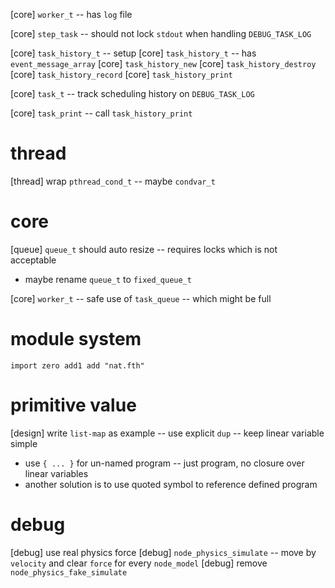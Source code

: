 [core] `worker_t` -- has `log` file

[core] `step_task` -- should not lock `stdout` when handling `DEBUG_TASK_LOG`

[core] `task_history_t` -- setup
[core] `task_history_t` -- has `event_message_array`
[core] `task_history_new`
[core] `task_history_destroy`
[core] `task_history_record`
[core] `task_history_print`

[core] `task_t` -- track scheduling history on `DEBUG_TASK_LOG`

[core] `task_print` -- call `task_history_print`

# thread

[thread] wrap `pthread_cond_t` -- maybe `condvar_t`

# core

[queue] `queue_t` should auto resize -- requires locks which is not acceptable

- maybe rename `queue_t` to `fixed_queue_t`

[core] `worker_t` -- safe use of `task_queue` -- which might be full

# module system

```
import zero add1 add "nat.fth"
```

# primitive value

[design] write `list-map` as example -- use explicit `dup` -- keep linear variable simple

- use `{ ... }` for un-named program -- just program, no closure over linear variables
- another solution is to use quoted symbol to reference defined program

# debug

[debug] use real physics force
[debug] `node_physics_simulate` -- move by `velocity` and clear `force` for every `node_model`
[debug] remove `node_physics_fake_simulate`
